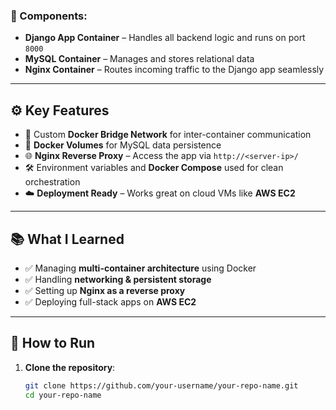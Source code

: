 
### 🔹 Components:

- **Django App Container** – Handles all backend logic and runs on port `8000`
- **MySQL Container** – Manages and stores relational data
- **Nginx Container** – Routes incoming traffic to the Django app seamlessly

---

## ⚙️ Key Features

- 🔗 Custom **Docker Bridge Network** for inter-container communication  
- 💾 **Docker Volumes** for MySQL data persistence  
- 🌐 **Nginx Reverse Proxy** – Access the app via `http://<server-ip>/`  
- 🛠️ Environment variables and **Docker Compose** used for clean orchestration  
- ☁️ **Deployment Ready** – Works great on cloud VMs like **AWS EC2**

---

## 📚 What I Learned

- ✅ Managing **multi-container architecture** using Docker
- ✅ Handling **networking & persistent storage**
- ✅ Setting up **Nginx as a reverse proxy**
- ✅ Deploying full-stack apps on **AWS EC2**

---

## 🚀 How to Run

1. **Clone the repository**:
   ```bash
   git clone https://github.com/your-username/your-repo-name.git
   cd your-repo-name
